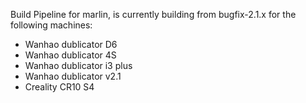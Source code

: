 Build Pipeline for marlin, is currently building from bugfix-2.1.x for the following machines:

- Wanhao dublicator D6
- Wanhao dublicator 4S
- Wanhao dublicator i3 plus
- Wanhao dublicator v2.1
- Creality CR10 S4
